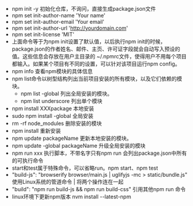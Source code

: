 * npm init -y 初始化仓库，不询问，直接生成package.json文件
* npm set init-author-name 'Your name'
* npm set init-author-email 'Your email'
* npm set init-author-url 'http://yourdomain.com'
* npm set init-license 'MIT'
* 上面命令等于为npm init设置了默认值，以后执行npm init的时候，package.json的作者姓名、邮件、主页、许可证字段就会自动写入预设的值。这些信息会存放在用户主目录的 ~/.npmrc文件，使得用户不用每个项目都输入。如果某个项目有不同的设置，可以针对该项目运行npm config。
* npm info 查看npm模块的具体信息
* npm list命令以树型结构列出当前项目安装的所有模块，以及它们依赖的模块。
    * npm list -global 列出全局安装的模块。
    * npm list underscore 列出单个模块
* npm install XXXpackage 本地安装
* sudo npm install -global <package name> 全局安装
* rm -rf node_modules 删除安装的模块
* npm install 重新安装
* npm update packageName 更新本地安装的模块。
* npm update -global packageName 升级全局安装的模块
* npm run xxx 执行脚本，不带名字只有npm run 会列出package.json中所有的可执行命令
* start和test属于特殊命令，可以省略run。npm start、npm test
* "build-js": "browserify browser/main.js | uglifyjs -mc > static/bundle.js" 使用Linux系统的管道命令 | 将两个操作连在一起
* "build": "npm run build-js && npm run build-css" 引用其他npm run 命令
* linux环境下更新npm版本 nvm install --latest-npm
